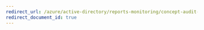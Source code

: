 ```yaml
---
redirect_url: /azure/active-directory/reports-monitoring/concept-audit-logs
redirect_document_id: true
---
```

